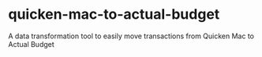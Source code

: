 # quicken-mac-to-actual-budget
A data transformation tool to easily move transactions from Quicken Mac to Actual Budget
